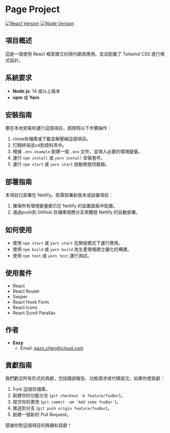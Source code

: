 # Page Project

[![React Version](https://img.shields.io/badge/react-18.3.1-blue.svg)](https://reactjs.org/)
[![Node Version](https://img.shields.io/badge/node-%3E%3D14.0.0-brightgreen)](https://nodejs.org/)

## 項目概述

這是一個使用 React 框架建立的現代網頁應用。並且配置了 Tailwind CSS 進行樣式設計。

## 系統要求

- **Node.js**: 14 或以上版本
- **npm** 或 **Yarn**

## 安裝指南

要在本地安裝和運行這個項目，請按照以下步驟操作：

1. clone存儲庫或下載並解壓縮這個項目。
2. 打開終端並cd到資料夾中。
3. 根據 `.env.example` 創建一個 `.env` 文件，並填入必要的環境變量。
4. 運行 `npm install` 或 `yarn install` 安裝套件。
5. 運行 `npm start` 或 `yarn start` 啟動開發伺服器。

## 部署指南

本項目已部署在 Netlify。若需部署新版本或設置項目：

1. 確保所有環境變量都已在 Netlify 的設置面板中配置。
2. 通過push到 GitHub 存儲庫相應分支來觸發 Netlify 的自動部署。

## 如何使用

- 使用 `npm start` 或 `yarn start` 在開發模式下運行應用。
- 使用 `npm build` 或 `yarn build` 為生產環境建立優化的構建。
- 使用 `npm test` 或 `yarn test` 運行測試。

## 使用套件

- React
- React Router
- Swiper
- React Hook Form
- React Icons
- React Scroll Parallax

## 作者

- **Eazy**
  - Email: [eazy_chen@icloud.com](mailto:eazy_chen@icloud.com)

## 貢獻指南

我們歡迎所有形式的貢獻，包括錯誤報告、功能請求或代碼提交。如果你想貢獻：

1. Fork 這個存儲庫。
2. 創建你的功能分支 (`git checkout -b feature/fooBar`)。
3. 提交你的更改 (`git commit -am 'Add some fooBar'`)。
4. 推送到分支 (`git push origin feature/fooBar`)。
5. 創建一個新的 Pull Request。

感謝你對這個項目的興趣和貢獻！
